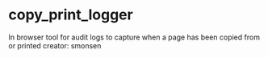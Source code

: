 # copy_print_logger
In browser tool for audit logs to capture when a page has been copied from or printed
creator: smonsen
